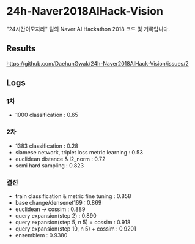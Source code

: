 # 24h-Naver2018AIHack-Vision
"24시간이모자라" 팀의 Naver AI Hackathon 2018 코드 및 기록입니다.

## Results

https://github.com/DaehunGwak/24h-Naver2018AIHack-Vision/issues/2

## Logs

### 1차 
- 1000 classification : 0.65

### 2차
- 1383 classification : 0.28
- siamese network, triplet loss metric learning : 0.53
- euclidean distance & l2_norm : 0.72
- semi hard sampling : 0.823

### 결선
- train classification & metric fine tuning : 0.858
- base change/densenet169 : 0.869
- euclidean -> cossim : 0.889
- query expansion(step 2) : 0.890
- query expansion(step 5, n 5) + cossim : 0.918
- query expansion(step 10, n 5) + cossim : 0.9201
- ensemblem : 0.9380
